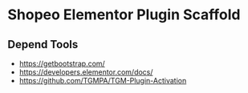 # Shopeo Elementor Plugin Scaffold


## Depend Tools

- https://getbootstrap.com/
- https://developers.elementor.com/docs/
- https://github.com/TGMPA/TGM-Plugin-Activation
